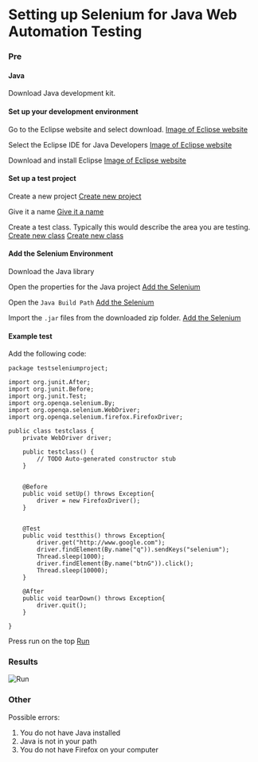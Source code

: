 # Setting up Selenium for Java Web Automation Testing

### Pre

#### Java

Download Java development kit.


#### Set up your development environment

Go to the Eclipse website and select download.
[Image of Eclipse website](https://raw.githubusercontent.com/kweaver00/tutorials/master/setting-up-selenium-for-java/instruction1.png)

Select the Eclipse IDE for Java Developers
[Image of Eclipse website](https://raw.githubusercontent.com/kweaver00/tutorials/master/setting-up-selenium-for-java/instruction2.png)

Download and install Eclipse
[Image of Eclipse website](https://raw.githubusercontent.com/kweaver00/tutorials/master/setting-up-selenium-for-java/instruction3.png)

#### Set up a test project

Create a new project
[Create new project](https://raw.githubusercontent.com/kweaver00/tutorials/master/setting-up-selenium-for-java/instruction4.png)

Give it a name
[Give it a name](https://raw.githubusercontent.com/kweaver00/tutorials/master/setting-up-selenium-for-java/instruction5.png)

Create a test class. Typically this would describe the area you are testing.
[Create new class](https://raw.githubusercontent.com/kweaver00/tutorials/master/setting-up-selenium-for-java/instruction6.png)
[Create new class](https://raw.githubusercontent.com/kweaver00/tutorials/master/setting-up-selenium-for-java/instruction7.png)


#### Add the Selenium Environment

Download the Java library

Open the properties for the Java project
[Add the Selenium](https://raw.githubusercontent.com/kweaver00/tutorials/master/setting-up-selenium-for-java/missing-instruction1.png)

Open the `Java Build Path`
[Add the Selenium](https://raw.githubusercontent.com/kweaver00/tutorials/master/setting-up-selenium-for-java/missing-instruction1.png)

Import the `.jar` files from the downloaded zip folder.
[Add the Selenium](https://raw.githubusercontent.com/kweaver00/tutorials/master/setting-up-selenium-for-java/selenium-lib-import.gif)


#### Example test

Add the following code:
```
package testseleniumproject;

import org.junit.After;
import org.junit.Before;
import org.junit.Test;
import org.openqa.selenium.By;
import org.openqa.selenium.WebDriver;
import org.openqa.selenium.firefox.FirefoxDriver;

public class testclass {
	private WebDriver driver;

	public testclass() {
		// TODO Auto-generated constructor stub
	}
	
	
	@Before
	public void setUp() throws Exception{
		driver = new FirefoxDriver();
	}
	

	@Test
	public void testthis() throws Exception{
		driver.get("http://www.google.com");
		driver.findElement(By.name("q")).sendKeys("selenium");
		Thread.sleep(1000);
		driver.findElement(By.name("btnG")).click();
		Thread.sleep(10000);
	}
	
	@After
	public void tearDown() throws Exception{
		driver.quit();
	}

}
```

Press run on the top
[Run](https://raw.githubusercontent.com/kweaver00/tutorials/master/setting-up-selenium-for-java/instruction8.png)


### Results
![Run](https://raw.githubusercontent.com/kweaver00/tutorials/master/setting-up-selenium-for-java/example-test.gif "")


### Other

Possible errors:
1. You do not have Java installed
2. Java is not in your path
3. You do not have Firefox on your computer
